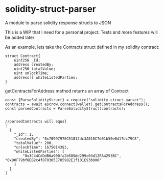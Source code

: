 # solidity-struct-parser
A module to parse solidity response structs to JSON

This is a WIP that I need for a personal project.
Tests and more features will be added later

As an example, lets take the Contracts struct defined in my solidity contract:

```
struct Contract{
    uint256 _Id;
    address createdBy;
    uint256 totalValue;
    uint unlockTime;
    address[] whiteListedParties;
}
```

getContractsForAddress method returns an array of Contract

```
const {ParseSolidityStruct} = require("solidity-struct-parser");
contracts = await escrow.connect(wallet).getContractsForAddress();
const parsedContracts = ParseSolidityStruct(contracts);


//parsedContracts will equal
[
  {
    "_Id": 1,
    "createdBy": "0x70997970C51812dc3A010C7d01b50e0d17dc79C8",
    "totalValue": 200,
    "unlockTime": 1675014383,
    "whiteListedParties": [
        "0x3C44CdDdB6a900fa2b585dd299e03d12FA4293BC", "0x90F79bf6EB2c4f870365E785982E1f101E93b906"
    ]
  }
]
```